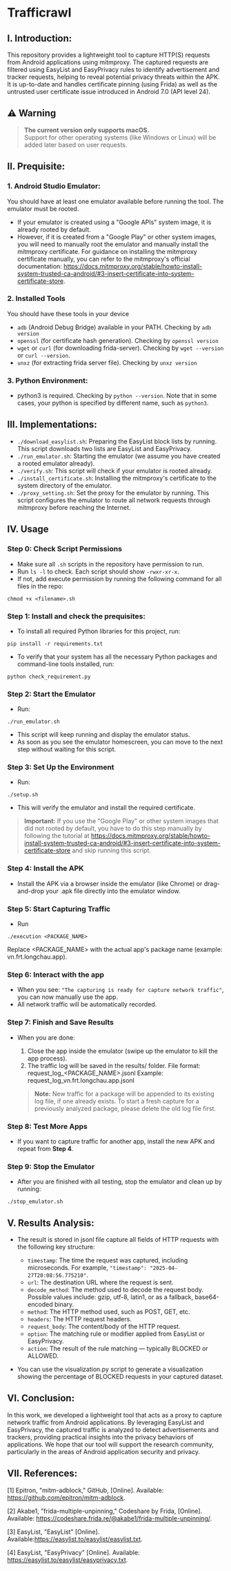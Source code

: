 # Trafficrawl

## I. Introduction:
This repository provides a lightweight tool to capture HTTP(S) requests from Android applications using mitmproxy. The captured requests are filtered using EasyList and EasyPrivacy rules to identify advertisement and tracker requests, helping to reveal potential privacy threats within the APK. It is up-to-date and handles certificate pinning (using Frida) as well as the untrusted user certificate issue introduced in Android 7.0 (API level 24).

## ⚠️ Warning

> **The current version only supports macOS.**  
> Support for other operating systems (like Windows or Linux) will be added later based on user requests.


## II. Prequisite:
### 1. Android Studio Emulator:

You should have at least one emulator available before running the tool. The emulator must be rooted. 
- If your emulator is created using a "Google APIs" system image, it is already rooted by default. 
- However, if it is created from a "Google Play" or other system images, you will need to manually root the emulator and manually install the mitmproxy certificate. For guidance on installing the mitmproxy certificate manually, you can refer to the mitmproxy's official documentation: https://docs.mitmproxy.org/stable/howto-install-system-trusted-ca-android/#3-insert-certificate-into-system-certificate-store.

### 2. Installed Tools
You should have these tools in your device
- `adb` (Android Debug Bridge) available in your PATH. Checking by `adb version`
- `openssl` (for certificate hash generation). Checking by `openssl version`
- `wget` or `curl` (for downloading frida-server). Checking by `wget --version` or `curl --version`.
- `unxz` (for extracting frida server file). Checking by `unxz version`

### 3. Python Environment:
- python3 is required. Checking by `python --version`. Note that in some cases, your python is specified by different name, such as `python3`.

## III. Implementations:
- `./download_easylist.sh`: Preparing the EasyList block lists by running. This script downloads two lists are EasyList and EasyPrivacy.
- `./run_emulator.sh`: Starting the emulator (we assume you have created a rooted emulator already). 
- `./verify.sh`: This script will check if your emulator is rooted already.
- `./install_certificate.sh`: Installing the mitmproxy's certificate to the system directory of the emulator. 
- `./proxy_setting.sh`: Set the proxy for the emulator by running. This script configures the emulator to route all network requests through mitmproxy before reaching the Internet.

## IV. Usage
### Step 0: Check Script Permissions
- Make sure all `.sh` scripts in the repository have permission to run.
- Run `ls -l` to check. Each script should show `-rwxr-xr-x`.
- If not, add execute permission by running the following command for all files in the repo:
```
chmod +x <filename>.sh
```

### Step 1: Install and check the prequisites:
- To install all required Python libraries for this project, run:
```
pip install -r requirements.txt
```
- To verify that your system has all the necessary Python packages and command-line tools installed, run:
```
python check_requirement.py
```

### Step 2: Start the Emulator
- Run:
```
./run_emulator.sh
```
- This script will keep running and display the emulator status.
- As soon as you see the emulator homescreen, you can move to the next step without waiting for this script.

### Step 3: Set Up the Environment
- Run:
```
./setup.sh
```
- This will verify the emulator and install the required certificate.

>**Important:** If you use the "Google Play" or other system images that did not rooted by default, you have to do this step manually by following the tutorial at https://docs.mitmproxy.org/stable/howto-install-system-trusted-ca-android/#3-insert-certificate-into-system-certificate-store and skip running this script.

### Step 4: Install the APK
- Install the APK via a browser inside the emulator (like Chrome) or drag-and-drop your .apk file directly into the emulator window.

### Step 5: Start Capturing Traffic
- Run
```
./execution <PACKAGE_NAME>
```
Replace <PACKAGE_NAME> with the actual app's package name (example: vn.frt.longchau.app).

### Step 6: Interact with the app
- When you see: `"The capturing is ready for capture network traffic"`, you can now manually use the app.
- All network traffic will be automatically recorded.

### Step 7: Finish and Save Results
- When you are done:

    1. Close the app inside the emulator (swipe up the emulator to kill the app process).
    2. The traffic log will be saved in the results/ folder.
    File format: request_log_<PACKAGE_NAME>.jsonl
    Example: request_log_vn.frt.longchau.app.jsonl
    > **Note:**
    New traffic for a package will be appended to its existing log file, if one already exists. To start a fresh capture for a previously analyzed package, please delete the old      log file first.

### Step 8: Test More Apps
- If you want to capture traffic for another app, install the new APK and repeat from **Step 4**.

### Step 9: Stop the Emulator
- After you are finished with all testing, stop the emulator and clean up by running:
```
./stop_emulator.sh
```

## V. Results Analysis:
- The result is stored in jsonl file capture all fields of HTTP requests with the following key structure:
    - `timestamp`: The time the request was captured, including microseconds. For example, `"timestamp": "2025-04-27T20:08:56.775210"`.
    - `url`: The destination URL where the request is sent.
    - `decode_method`: The method used to decode the request body. Possible values include: gzip, utf-8, latin1, or as a fallback, base64-encoded binary.
    - `method`: The HTTP method used, such as POST, GET, etc.
    - `headers`: The HTTP request headers.
    - `request_body`: The content/body of the HTTP request.
    - `option`: The matching rule or modifier applied from EasyList or EasyPrivacy.
    - `action`: The result of the rule matching — typically BLOCKED or ALLOWED.

- You can use the visualization.py script to generate a visualization showing the percentage of BLOCKED requests in your captured dataset.

## VI. Conclusion:
In this work, we developed a lightweight tool that acts as a proxy to capture network traffic from Android applications. By leveraging EasyList and EasyPrivacy, the captured traffic is analyzed to detect advertisements and trackers, providing practical insights into the privacy behaviors of applications. We hope that our tool will support the research community, particularly in the areas of Android application security and privacy.

## VII. References:
[1] Epitron, "mitm-adblock," GitHub, [Online]. Available: https://github.com/epitron/mitm-adblock.

[2] Akabe1, "frida-multiple-unpinning," Codeshare by Frida, [Online]. Available: https://codeshare.frida.re/@akabe1/frida-multiple-unpinning/.

[3] EasyList, "EasyList" [Online]. Available:https://easylist.to/easylist/easylist.txt. 

[4] EasyList, "EasyPrivacy" [Online]. Available: https://easylist.to/easylist/easyprivacy.txt.
